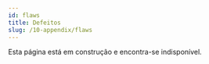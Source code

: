 ```yaml
---
id: flaws
title: Defeitos
slug: /10-appendix/flaws
---
```


Esta página está em construção e encontra-se indisponível.
